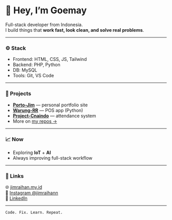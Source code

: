 # 👋 Hey, I’m Goemay

Full-stack developer from Indonesia.  
I build things that **work fast, look clean, and solve real problems**.

---

### ⚙️ Stack
- Frontend: HTML, CSS, JS, Tailwind  
- Backend: PHP, Python  
- DB: MySQL  
- Tools: Git, VS Code  

---

### 🚧 Projects
- [**Porto-Jim**](https://github.com/Goemay/porto-) — personal portfolio site  
- [**Warung-RR**](https://github.com/Goemay/warung-rr) — POS app (Python)  
- [**Project-Cnaindo**](https://github.com/Goemay/Project-cnaindo) — attendance system  
- More on [my repos →](https://github.com/Goemay?tab=repositories)

---

### 📈 Now
- Exploring **IoT** + **AI**  
- Always improving full-stack workflow  

---

### 🔗 Links
🌐 [jimraihan.my.id](https://jimraihan.my.id)  
📸 [Instagram @jimraihann](https://instagram.com/jimraihann)  
💼 [LinkedIn](https://linkedin.com/in/jim-raihan)

---

`Code. Fix. Learn. Repeat.`
